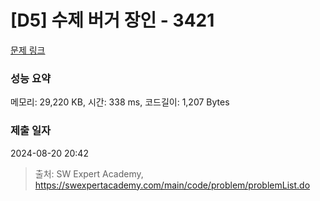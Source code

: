 # [D5] 수제 버거 장인 - 3421 

[문제 링크](https://swexpertacademy.com/main/code/problem/problemDetail.do?contestProbId=AWErcQmKy6kDFAXi) 

### 성능 요약

메모리: 29,220 KB, 시간: 338 ms, 코드길이: 1,207 Bytes

### 제출 일자

2024-08-20 20:42



> 출처: SW Expert Academy, https://swexpertacademy.com/main/code/problem/problemList.do